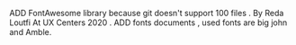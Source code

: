 ADD FontAwesome library because git doesn't support 100 files . 
By Reda Loutfi At UX Centers 2020  .
ADD fonts documents , used fonts are big john and Amble.

